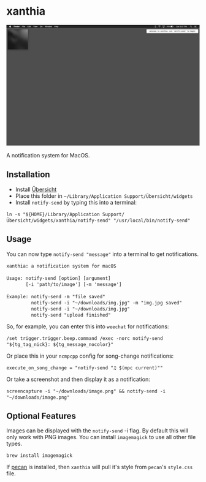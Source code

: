 # xanthia
![Screenshot_2](/screenshots/screenshot1.jpg)

A notification system for MacOS.

## Installation
+ Install [Übersicht](http://tracesof.net/uebersicht/)
+ Place this folder in `~/Library/Application Support/Übersicht/widgets`
+ Install `notify-send` by typing this into a terminal:

```
ln -s "${HOME}/Library/Application Support/Übersicht/widgets/xanthia/notify-send" "/usr/local/bin/notify-send"
```



## Usage
You can now type `notify-send "message"` into a terminal to get notifications.

```
xanthia: a notification system for macOS

Usage: notify-send [option] [argument]
       [-i 'path/to/image'] [-m 'message']
       
Example: notify-send -m "file saved"
         notify-send -i "~/downloads/img.jpg" -m "img.jpg saved"
         notify-send -i "~/downloads/img.jpg"
         notify-send "upload finished"
```


So, for example, you can enter this into `weechat` for notifications:
```
/set trigger.trigger.beep.command /exec -norc notify-send "${tg_tag_nick}: ${tg_message_nocolor}"
```


Or place this in your `ncmpcpp` config for song-change notifications:
```
execute_on_song_change = "notify-send "♫ $(mpc current)""
```


Or take a screenshot and then display it as a notification:
```
screencapture -i "~/downloads/image.png" && notify-send -i "~/downloads/image.png"
```



## Optional Features
Images can be displayed with the `notify-send` -i flag.  By default this will only work with PNG images.  You can install `imagemagick` to use all other file types.
```
brew install imagemagick
```

If [pecan](https://github.com/zzzeyez/pecan) is installed, then `xanthia` will pull it's style from `pecan`'s `style.css` file.
